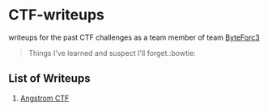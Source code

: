 # CTF-writeups
writeups for the past CTF challenges
as a team member of team [ByteForc3](https://ctftime.org/team/71631)

>Things I've learned and suspect I'll forget.:bowtie:


## List of Writeups
1. [Angstrom CTF](AngstromCTF'20/)
